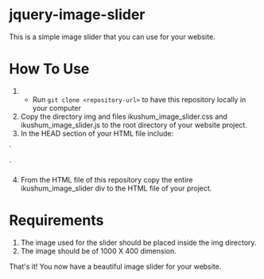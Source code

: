 # jquery-image-slider
This is a simple image slider that you can use for your website.

# How To Use

1. * Run `git clone <repository-url>` to have this repository locally in your computer
2. Copy the directory img and files ikushum_image_slider.css and ikushum_image_slider.js to the root directory of your website project.
3. In the HEAD section of your HTML file include:

`<link rel="stylesheet" type="text/css" href="ikushum_image_slider.css">

<script src="https://ajax.googleapis.com/ajax/libs/jquery/3.1.0/jquery.min.js"></script>
  
<script src="https://ajax.googleapis.com/ajax/libs/jqueryui/1.12.0/jquery-ui.min.js"></script> `
  
4. From the HTML file of this repository copy the entire ikushum_image_slider div to the HTML file of your project.


# Requirements

1. The image used for the slider should be placed inside the img directory. 
2. The image should be of 1000 X 400 dimension.

That's it! You now have a beautiful image slider for your website.




